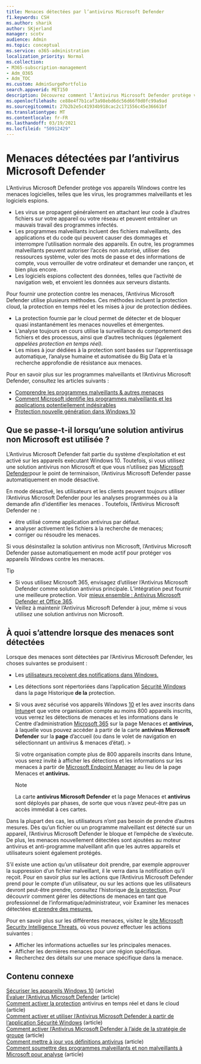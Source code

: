 ```yaml
---
title: Menaces détectées par l’antivirus Microsoft Defender
f1.keywords: CSH
ms.author: sharik
author: SKjerland
manager: scotv
audience: Admin
ms.topic: conceptual
ms.service: o365-administration
localization_priority: Normal
ms.collection:
- M365-subscription-management
- Adm_O365
- Adm_TOC
ms.custom: AdminSurgePortfolio
search.appverid: MET150
description: Découvrez comment l’Antivirus Microsoft Defender protège vos appareils Windows contre les menaces logicielles, telles que les virus, les programmes malveillants et les logiciels espions.
ms.openlocfilehash: ce88e4f7b1caf3a98ebd6dc56d66f0d0fc99a9ad
ms.sourcegitcommit: 27b2b2e5c41934b918cac2c171556c45e36661bf
ms.translationtype: MT
ms.contentlocale: fr-FR
ms.lasthandoff: 03/19/2021
ms.locfileid: "50912429"
---
```

# <a name="threats-detected-by-microsoft-defender-antivirus"></a>Menaces détectées par l’antivirus Microsoft Defender

L’Antivirus Microsoft Defender protège vos appareils Windows contre les menaces logicielles, telles que les virus, les programmes malveillants et les logiciels espions.

- Les virus se propagent généralement en attachant leur code à d’autres fichiers sur votre appareil ou votre réseau et peuvent entraîner un mauvais travail des programmes infectés.
- Les programmes malveillants incluent des fichiers malveillants, des applications et du code qui peuvent causer des dommages et interrompre l’utilisation normale des appareils. En outre, les programmes malveillants peuvent autoriser l’accès non autorisé, utiliser des ressources système, voler des mots de passe et des informations de compte, vous verrouiller de votre ordinateur et demander une rançon, et bien plus encore.
- Les logiciels espions collectent des données, telles que l’activité de navigation web, et envoient les données aux serveurs distants.
 
Pour fournir une protection contre les menaces, l’Antivirus Microsoft Defender utilise plusieurs méthodes. Ces méthodes incluent la protection cloud, la protection en temps réel et les mises à jour de protection dédiées.

- La protection fournie par le cloud permet de détecter et de bloquer quasi instantanément les menaces nouvelles et émergentes.
- L’analyse toujours en cours utilise la surveillance du comportement des fichiers et des processus, ainsi que d’autres techniques (également *appelées protection en temps réel).*
- Les mises à jour dédiées à la protection sont basées sur l’apprentissage automatique, l’analyse humaine et automatisée du Big Data et la recherche approfondie de résistance aux menaces. 

Pour en savoir plus sur les programmes malveillants et l’Antivirus Microsoft Defender, consultez les articles suivants : 

- [Comprendre les programmes malveillants & autres menaces](/windows/security/threat-protection/intelligence/understanding-malware)
- [Comment Microsoft identifie les programmes malveillants et les applications potentiellement indésirables](/windows/security/threat-protection/intelligence/criteria)
- [Protection nouvelle génération dans Windows 10](/windows/security/threat-protection/microsoft-defender-antivirus/microsoft-defender-antivirus-in-windows-10)

## <a name="what-happens-when-a-non-microsoft-antivirus-solution-is-used"></a>Que se passe-t-il lorsqu’une solution antivirus non Microsoft est utilisée ? 

L’Antivirus Microsoft Defender fait partie du système d’exploitation et est activé sur les appareils exécutant Windows 10. Toutefois, si vous utilisez une solution antivirus non Microsoft et que vous n’utilisez pas [Microsoft Defender](/windows/security/threat-protection/microsoft-defender-atp/microsoft-defender-advanced-threat-protection)pour le point de terminaison, l’Antivirus Microsoft Defender passe automatiquement en mode désactivé.  

En mode désactivé, les utilisateurs et les clients peuvent toujours utiliser l’Antivirus Microsoft Defender pour les analyses programmées ou à la demande afin d’identifier les menaces . Toutefois, l’Antivirus Microsoft Defender ne :

- être utilisé comme application antivirus par défaut.
- analyser activement les fichiers à la recherche de menaces;
- corriger ou résoudre les menaces.

Si vous désinstallez la solution antivirus non Microsoft, l’Antivirus Microsoft Defender passe automatiquement en mode actif pour protéger vos appareils Windows contre les menaces.

> [!TIP]
> - Si vous utilisez Microsoft 365, envisagez d’utiliser l’Antivirus Microsoft Defender comme solution antivirus principale. L’intégration peut fournir une meilleure protection. Voir [mieux ensemble : Antivirus Microsoft Defender et Office 365](/windows/security/threat-protection/microsoft-defender-antivirus/office-365-microsoft-defender-antivirus).
> - Veillez à maintenir l’Antivirus Microsoft Defender à jour, même si vous utilisez une solution antivirus non Microsoft.

## <a name="what-to-expect-when-threats-are-detected"></a>À quoi s’attendre lorsque des menaces sont détectées

Lorsque des menaces sont détectées par l’Antivirus Microsoft Defender, les choses suivantes se produisent :

- Les [utilisateurs reçoivent des notifications dans Windows.](https://support.microsoft.com/windows/8942c744-6198-fe56-4639-34320cf9444e) 
- Les détections sont répertoriées dans l’application [Sécurité Windows](/windows/security/threat-protection/windows-defender-security-center/windows-defender-security-center) dans la page Historique **de la** protection.  
- Si vous avez sécurisé vos appareils Windows [10](secure-win-10-pcs.md) et les avez inscrits dans [Intune](/mem/intune/enrollment/windows-enrollment-methods)et que votre organisation compte au moins 800 appareils inscrits, vous verrez les détections de menaces et les informations dans le Centre d’administration <a href="https://go.microsoft.com/fwlink/p/?linkid=2024339" target="_blank">Microsoft 365</a> sur la page Menaces et **antivirus,** à laquelle vous pouvez accéder à partir de la carte **antivirus Microsoft Defender** sur la **page** d’accueil (ou dans le volet de navigation en sélectionnant un antivirus & menaces d’état).   >  

    Si votre organisation compte plus de 800 appareils inscrits dans Intune, vous serez invité à afficher les détections et les informations sur les menaces à partir de [Microsoft Endpoint Manager](/mem/endpoint-manager-overview) au lieu de la page Menaces et **antivirus.**
 
    > [!NOTE]
    > La carte **antivirus Microsoft Defender** et la page Menaces et **antivirus** sont déployés par phases, de sorte que vous n’avez peut-être pas un accès immédiat à ces cartes.

Dans la plupart des cas, les utilisateurs n’ont pas besoin de prendre d’autres mesures. Dès qu’un fichier ou un programme malveillant est détecté sur un appareil, l’Antivirus Microsoft Defender le bloque et l’empêche de s’exécute. De plus, les menaces nouvellement détectées sont ajoutées au moteur antivirus et anti-programme malveillant afin que les autres appareils et utilisateurs soient également protégés.  

S’il existe une action qu’un utilisateur doit prendre, par exemple approuver la suppression d’un fichier malveillant, il le verra dans la notification qu’il reçoit. Pour en savoir plus sur les actions que l’Antivirus Microsoft Defender prend pour le compte d’un utilisateur, ou sur les actions que les utilisateurs devront peut-être prendre, consultez l’historique [de la protection.](https://support.microsoft.com/office/f1e5fd95-09b4-46d1-b8c7-1059a1e09708) Pour découvrir comment gérer les détections de menaces en tant que professionnel de l’informatique/administrateur, voir Examiner les menaces détectées [et prendre des mesures.](review-threats-take-action.md)

Pour en savoir plus sur les différentes menaces, visitez le <a href="https://www.microsoft.com/wdsi/threats" target="_blank">site Microsoft Security Intelligence Threats</a>, où vous pouvez effectuer les actions suivantes : 

- Afficher les informations actuelles sur les principales menaces.
- Afficher les dernières menaces pour une région spécifique.
- Recherchez des détails sur une menace spécifique dans la menace.

## <a name="related-content"></a>Contenu connexe

[Sécuriser les appareils Windows 10](secure-windows-10-devices.md) (article)\
[Évaluer l’Antivirus Microsoft Defender](/windows/security/threat-protection/microsoft-defender-antivirus/evaluate-microsoft-defender-antivirus) (article)\
[Comment activer la protection](/mem/intune/user-help/turn-on-defender-windows#turn-on-real-time-and-cloud-delivered-protection) antivirus en temps réel et dans le cloud (article)\
[Comment activer et utiliser l’Antivirus Microsoft Defender à partir de l’application Sécurité Windows](/windows/security/threat-protection/microsoft-defender-antivirus/microsoft-defender-security-center-antivirus) (article)\
[Comment activer l’Antivirus Microsoft Defender à l’aide de la stratégie de groupe](/mem/intune/user-help/turn-on-defender-windows#turn-on-windows-defender) (article)\
[Comment mettre à jour vos définitions antivirus](/mem/intune/user-help/turn-on-defender-windows#update-your-antivirus-definitions) (article)\
[Comment soumettre des programmes malveillants et non malveillants à Microsoft pour analyse](../security/office-365-security/submitting-malware-and-non-malware-to-microsoft-for-analysis.md) (article)
